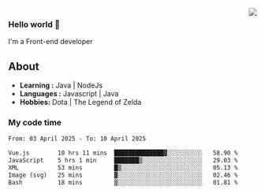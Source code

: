 <img align='right' src="https://github-readme-stats.vercel.app/api?username=jumodada&show_icons=true&theme=vue">

### Hello world 👋

I'm a Front-end developer 
    
## About
-  **Learning :** Java | NodeJs
-  **Languages :** Javascript | Java
-  **Hobbies:** Dota | The Legend of Zelda

### My code time

<!--START_SECTION:waka-->

```txt
From: 03 April 2025 - To: 10 April 2025

Vue.js        10 hrs 11 mins  ██████████████▓░░░░░░░░░░   58.90 %
JavaScript    5 hrs 1 min     ███████▒░░░░░░░░░░░░░░░░░   29.03 %
XML           53 mins         █▒░░░░░░░░░░░░░░░░░░░░░░░   05.13 %
Image (svg)   25 mins         ▓░░░░░░░░░░░░░░░░░░░░░░░░   02.46 %
Bash          18 mins         ▒░░░░░░░░░░░░░░░░░░░░░░░░   01.81 %
```

<!--END_SECTION:waka-->
